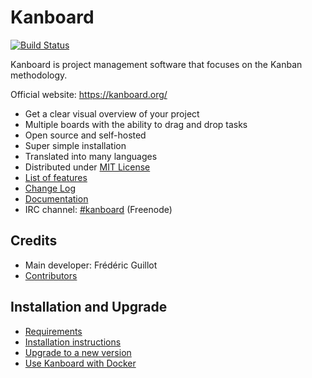 Kanboard
========

[![Build Status](https://travis-ci.org/kanboard/kanboard.svg?branch=master)](https://travis-ci.org/kanboard/kanboard)

Kanboard is project management software that focuses on the Kanban methodology.

Official website: <https://kanboard.org/>

- Get a clear visual overview of your project
- Multiple boards with the ability to drag and drop tasks
- Open source and self-hosted
- Super simple installation
- Translated into many languages
- Distributed under [MIT License](https://github.com/kanboard/kanboard/blob/master/LICENSE)
- [List of features](https://kanboard.org/#features)
- [Change Log](https://github.com/kanboard/kanboard/blob/master/ChangeLog)
- [Documentation](https://github.com/kanboard/kanboard/blob/master/doc/en_US/index.markdown)
- IRC channel: [#kanboard](ircs://chat.freenode.net:6697/#kanboard) (Freenode)

Credits
-------

- Main developer: Frédéric Guillot
- [Contributors](https://github.com/kanboard/kanboard/graphs/contributors)

Installation and Upgrade
------------------------

- [Requirements](https://github.com/kanboard/kanboard/blob/master/doc/en_US/requirements.markdown)
- [Installation instructions](https://github.com/kanboard/kanboard/blob/master/doc/en_US/installation.markdown)
- [Upgrade to a new version](https://github.com/kanboard/kanboard/blob/master/doc/en_US/update.markdown)
- [Use Kanboard with Docker](https://github.com/kanboard/kanboard/blob/master/doc/en_US/docker.markdown)
